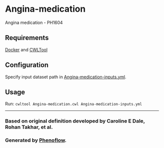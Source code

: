 # Angina-medication

Angina medication - PH1604

## Requirements

[Docker](https://docs.docker.com/install/) and [CWLTool](https://github.com/common-workflow-language/cwltool#install)

## Configuration

Specify input dataset path in [Angina-medication-inputs.yml](Angina-medication-inputs.yml).

## Usage

Run: `cwltool Angina-medication.cwl Angina-medication-inputs.yml`

***

### Based on original definition developed by Caroline E Dale, Rohan Takhar, et al.
### Generated by [Phenoflow](https://kclhi.org/phenoflow).
